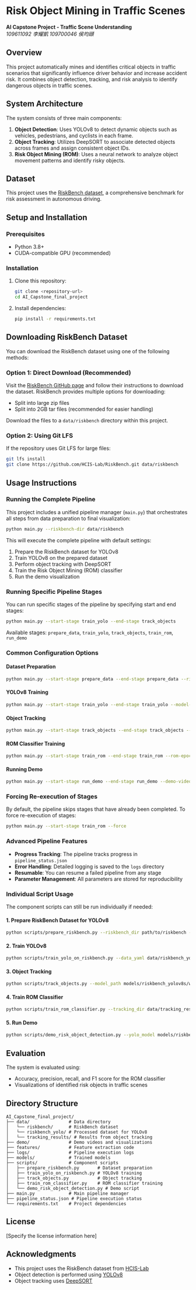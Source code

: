 # Risk Object Mining in Traffic Scenes

**AI Capstone Project - Traffic Scene Understanding**  
*109611092 李耀凱 109700046 侯均頲*

## Overview

This project automatically mines and identifies critical objects in traffic scenarios that significantly influence driver behavior and increase accident risk. It combines object detection, tracking, and risk analysis to identify dangerous objects in traffic scenes.

## System Architecture

The system consists of three main components:

1. **Object Detection**: Uses YOLOv8 to detect dynamic objects such as vehicles, pedestrians, and cyclists in each frame.
2. **Object Tracking**: Utilizes DeepSORT to associate detected objects across frames and assign consistent object IDs.
3. **Risk Object Mining (ROM)**: Uses a neural network to analyze object movement patterns and identify risky objects.

## Dataset

This project uses the [RiskBench dataset](https://github.com/HCIS-Lab/RiskBench), a comprehensive benchmark for risk assessment in autonomous driving.

## Setup and Installation

### Prerequisites

- Python 3.8+
- CUDA-compatible GPU (recommended)

### Installation

1. Clone this repository:
   ```bash
   git clone <repository-url>
   cd AI_Capstone_final_project
   ```

2. Install dependencies:
   ```bash
   pip install -r requirements.txt
   ```

## Downloading RiskBench Dataset

You can download the RiskBench dataset using one of the following methods:

### Option 1: Direct Download (Recommended)

Visit the [RiskBench GitHub page](https://github.com/HCIS-Lab/RiskBench) and follow their instructions to download the dataset. RiskBench provides multiple options for downloading:
- Split into large zip files
- Split into 2GB tar files (recommended for easier handling)

Download the files to a `data/riskbench` directory within this project.

### Option 2: Using Git LFS

If the repository uses Git LFS for large files:
```bash
git lfs install
git clone https://github.com/HCIS-Lab/RiskBench.git data/riskbench
```

## Usage Instructions

### Running the Complete Pipeline

This project includes a unified pipeline manager (`main.py`) that orchestrates all steps from data preparation to final visualization:

```bash
python main.py --riskbench-dir data/riskbench
```

This will execute the complete pipeline with default settings:
1. Prepare the RiskBench dataset for YOLOv8
2. Train YOLOv8 on the prepared dataset
3. Perform object tracking with DeepSORT
4. Train the Risk Object Mining (ROM) classifier
5. Run the demo visualization

### Running Specific Pipeline Stages

You can run specific stages of the pipeline by specifying start and end stages:

```bash
python main.py --start-stage train_yolo --end-stage track_objects
```

Available stages: `prepare_data`, `train_yolo`, `track_objects`, `train_rom`, `run_demo`

### Common Configuration Options

#### Dataset Preparation
```bash
python main.py --start-stage prepare_data --end-stage prepare_data --riskbench-dir path/to/riskbench --val-split 0.2
```

#### YOLOv8 Training
```bash
python main.py --start-stage train_yolo --end-stage train_yolo --model-size s --epochs 50 --batch-size 16 --pretrained --device 0
```

#### Object Tracking
```bash
python main.py --start-stage track_objects --end-stage track_objects --test-video data/riskbench/sample_video.mp4 --conf-threshold 0.3 --save-video
```

#### ROM Classifier Training
```bash
python main.py --start-stage train_rom --end-stage train_rom --rom-epochs 50 --rom-batch-size 32 --learning-rate 0.001 --sequence-length 30
```

#### Running Demo
```bash
python main.py --start-stage run_demo --end-stage run_demo --demo-video data/riskbench/test_video.mp4 --risk-threshold 0.6
```

### Forcing Re-execution of Stages

By default, the pipeline skips stages that have already been completed. To force re-execution of stages:

```bash
python main.py --start-stage train_rom --force
```

### Advanced Pipeline Features

- **Progress Tracking**: The pipeline tracks progress in `pipeline_status.json`
- **Error Handling**: Detailed logging is saved to the `logs` directory
- **Resumable**: You can resume a failed pipeline from any stage
- **Parameter Management**: All parameters are stored for reproducibility

### Individual Script Usage

The component scripts can still be run individually if needed:

#### 1. Prepare RiskBench Dataset for YOLOv8
```bash
python scripts/prepare_riskbench.py --riskbench_dir path/to/riskbench --output_dir data/riskbench_yolo
```

#### 2. Train YOLOv8
```bash
python scripts/train_yolo_on_riskbench.py --data_yaml data/riskbench_yolo/dataset.yaml --model_size s --epochs 50
```

#### 3. Object Tracking
```bash
python scripts/track_objects.py --model_path models/riskbench_yolov8s/weights/best.pt --video_path data/riskbench/sample_video.mp4 --save_video
```

#### 4. Train ROM Classifier
```bash
python scripts/train_rom_classifier.py --tracking_dir data/tracking_results --riskbench_annotations data/riskbench/risk_annotations.json
```

#### 5. Run Demo
```bash
python scripts/demo_risk_object_detection.py --yolo_model models/riskbench_yolov8s/weights/best.pt --rom_model models/rom_model/rom_model.pt --rom_config models/rom_model/model_config.json --video_path data/riskbench/test_video.mp4
```

## Evaluation

The system is evaluated using:
- Accuracy, precision, recall, and F1 score for the ROM classifier
- Visualizations of identified risk objects in traffic scenes

## Directory Structure

```
AI_Capstone_final_project/
├── data/               # Data directory
│   └── riskbench/      # RiskBench dataset
│   └── riskbench_yolo/ # Processed dataset for YOLOv8
│   └── tracking_results/ # Results from object tracking
├── demo/               # Demo videos and visualizations
├── features/           # Feature extraction code
├── logs/               # Pipeline execution logs
├── models/             # Trained models
├── scripts/            # Component scripts
│   ├── prepare_riskbench.py       # Dataset preparation
│   ├── train_yolo_on_riskbench.py # YOLOv8 training
│   ├── track_objects.py           # Object tracking
│   ├── train_rom_classifier.py    # ROM classifier training
│   └── demo_risk_object_detection.py # Demo script
├── main.py             # Main pipeline manager
├── pipeline_status.json # Pipeline execution status
└── requirements.txt    # Project dependencies
```

## License

[Specify the license information here]

## Acknowledgments

- This project uses the RiskBench dataset from [HCIS-Lab](https://github.com/HCIS-Lab/RiskBench)
- Object detection is performed using [YOLOv8](https://github.com/ultralytics/ultralytics)
- Object tracking uses [DeepSORT](https://github.com/levan92/deep_sort_realtime)
